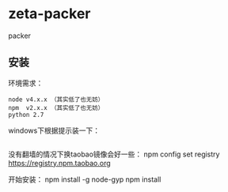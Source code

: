 # zeta-packer
packer

## 安装

环境需求：
```
node v4.x.x （其实低了也无妨）
npm  v2.x.x （其实低了也无妨）
python 2.7
```

windows下根据提示装一下：
```

```

没有翻墙的情况下换taobao镜像会好一些：
npm config set registry https://registry.npm.taobao.org

开始安装：
npm install -g node-gyp
npm install 
